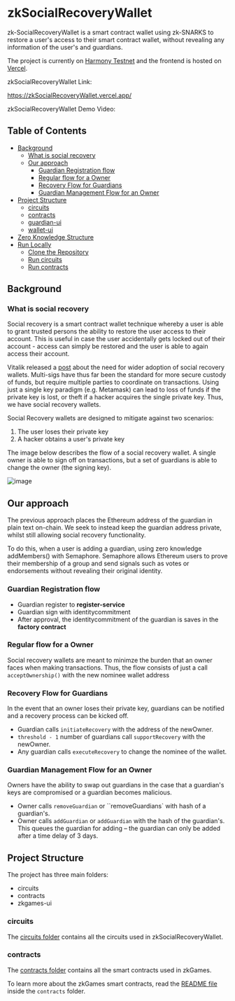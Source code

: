 # zkSocialRecoveryWallet <!-- omit in toc -->

zk-SocialRecoveryWallet is a smart contract wallet using zk-SNARKS to restore a user's access to their smart contract wallet, without revealing any information of the user's and guardians.

The project is currently on [Harmony Testnet](https://explorer.pops.one/) and the frontend is hosted on [Vercel](https://github.com/vercel/vercel).

zkSocialRecoveryWallet Link:

<https://zkSocialRecoveryWallet.vercel.app/>

zkSocialRecoveryWallet Demo Video:

## Table of Contents <!-- omit in toc -->

- [Background](#background)
  - [What is social recovery](#social-recovery)
  - [Our approach](#this-project)
    - [Guardian Registration flow](#guardian-registration)
    - [Regular flow for a Owner](#owner-flow)
    - [Recovery Flow for Guardians](#recovery-flow)
    - [Guardian Management Flow for an Owner](#guardian-management)
- [Project Structure](#project-structure)
  - [circuits](#circuits)
  - [contracts](#contracts)
  - [guardian-ui](#guardian-ui)
  - [wallet-ui](#wallet-ui)
- [Zero Knowledge Structure](#zero-knowledge-structure)
- [Run Locally](#run-locally)
  - [Clone the Repository](#clone-the-repository)
  - [Run circuits](#run-circuits)
  - [Run contracts](#run-contracts)


## Background

### What is social recovery
Social recovery is a smart contract wallet technique whereby a user is able to grant trusted persons the ability to restore the user access to their account. This is useful in case the user accidentally gets locked out of their account - access can simply be restored and the user is able to again access their account. 

Vitalik released a [post](https://vitalik.ca/general/2021/01/11/recovery.html) about the need for wider adoption of social recovery wallets. Multi-sigs have thus far been the standard for more secure custody of funds, but require multiple parties to coordinate on transactions. Using just a single key paradigm (e.g. Metamask) can lead to loss of funds if the private key is lost, or theft if a hacker acquires the single private key. Thus, we have social recovery wallets. 

Social Recovery wallets are designed to mitigate against two scenarios: 
1. The user loses their private key 
2. A hacker obtains a user's private key

The image below describes the flow of a social recovery wallet. A single owner is able to sign off on transactions, but a set of guardians is able to change the owner (the signing key). 

![image](https://user-images.githubusercontent.com/97858468/153685332-03d92feb-140f-43e4-b8be-6e455206d6cc.png)

## Our approach
The previous approach places the Ethereum address of the guardian in plain text on-chain. We seek to instead keep the guardian address private, whilst still allowing social recovery functionality.

To do this, when a user is adding a guardian, using zero knowledge addMembers() with Semaphore. Semaphore allows Ethereum users to prove their membership of a group and send signals such as votes or endorsements without revealing their original identity. 

### Guardian Registration flow
- Guardian register to **register-service**
- Guardian sign with identitycommitment
- After approval, the identitycommitment of the guardian is saves in the **factory contract**

### Regular flow for a Owner
Social recovery wallets are meant to minimze the burden that an owner faces when making transactions. Thus, the flow consists of just a call `acceptOwnership()` with the new nominee wallet address

### Recovery Flow for Guardians
In the event that an owner loses their private key, guardians can be notified and a recovery process can be kicked off. 
- Guardian calls `initiateRecovery` with the address of the newOwner.
- `threshold - 1` number of guardians call `supportRecovery` with the newOwner.
- Any guardian calls `executeRecovery` to change the nominee of the wallet.


### Guardian Management Flow for an Owner
Owners have the ability to swap out guardians in the case that a guardian's keys are compromised or a guardian becomes malicious. 
- Owner calls `removeGuardian` or ``removeGuardians` with hash of a guardian's. 
- Owner calls `addGuardian` or `addGuardian` with the hash of the guardian's. This queues the guardian for adding – the guardian can only be added after a time delay of 3 days. 

## Project Structure

The project has three main folders:

- circuits
- contracts
- zkgames-ui

### circuits

The [circuits folder](/circuits/) contains all the circuits used in zkSocialRecoveryWallet.

### contracts

The [contracts folder](/contracts/) contains all the smart contracts used in zkGames.

To learn more about the zkGames smart contracts, read the [README file](/contracts/README.md) inside the `contracts` folder.

